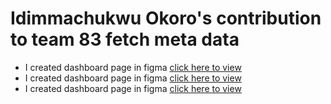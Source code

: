 # Idimmachukwu Okoro's contribution to team 83 fetch meta data

 - I created dashboard page in figma [click here to view](https://www.figma.com/file/fIeIf2BakTUAXfUTv9EFnx/Team_83-DATABASE-SCHEMA?node-id=91%3A102)
 - I created dashboard page in figma [click here to view](https://www.figma.com/file/fIeIf2BakTUAXfUTv9EFnx/Team_83-DATABASE-SCHEMA?node-id=91%3A102)
 - I created dashboard page in figma [click here to view](https://www.figma.com/file/fIeIf2BakTUAXfUTv9EFnx/Team_83-DATABASE-SCHEMA?node-id=91%3A102)
